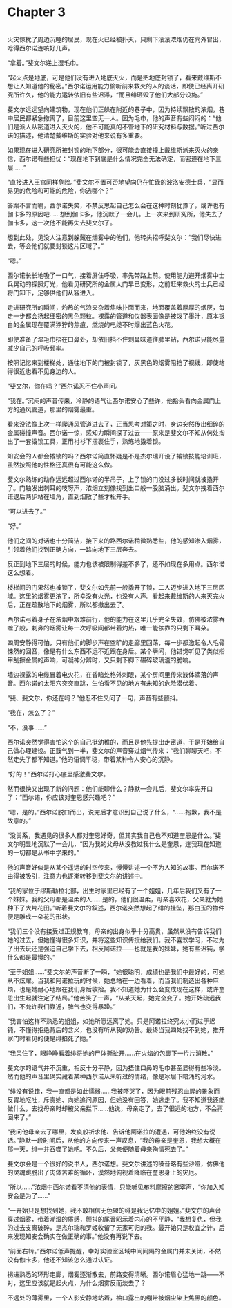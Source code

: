 # Chapter 3

<br>
火灾惊扰了周边沉睡的居民，现在火已经被扑灭，只剩下滚滚浓烟仍在向外冒出，呛得西尔诺连咳好几声。

“拿着。”斐文尔递上湿毛巾。

“起火点是地底，可是他们没有进入地底灭火，而是把地底封锁了，看来戴维斯不想让人知道他的秘密。”西尔诺运用能力偷听前来救火的人的谈话，即使已经离开研究所许久，他的能力运转依旧有些迟滞，“而且绯砸毁了他们大部分设施。”

斐文尔远远望向建筑物，现在他们正躲在附近的巷子中，因为持续飘散的浓烟，巷中居民都紧急撤离了，目前这里空无一人。因为毛巾，他的声音有些闷闷的：“他们是派人从密道进入灭火的，他不可能真的不管地下的研究材料与数据。”听过西尔诺的描述，他清楚戴维斯的实验对他来说有多重要。

如果现在进入研究所被封锁的地下部分，很可能会直接撞上戴维斯派来灭火的亲信，西尔诺有些担忧：“现在地下到底是什么情况完全无法确定，而密道在地下三层……”

“直接进入王宫同样危险。”斐文尔不置可否地望向仍在忙碌的波洛安德士兵，“显而易见的危险和可能的危险，你选哪个？”

答案不言而喻，西尔诺失笑，不禁反思起自己怎么会在这种时刻犹豫了，或许也有伽卡多的原因吧……想到伽卡多，他沉默了一会儿。上一次来到研究所，他失去了伽卡多，这一次他不能再失去斐文尔了。

想到此处，见没人注意到躲藏在烟雾中的他们，他转头招呼斐文尔：“我们尽快进去，等会他们就要封锁这片区域了。”

“嗯。”

西尔诺长长地吸了一口气，接着屏住呼吸，率先带路上前。使用能力避开烟雾中士兵晃动的探照灯光，他看见研究所的金属大门早已变形，之前赶来救火的士兵已经将门卸下，足够供他们从容进入。

走进研究所的瞬间，灼热的气浪夹杂着焦味扑面而来，地面覆盖着厚厚的烟灰，每走一步都会扬起细密的黑色颗粒。裸露的管道和仪器表面像是被泼了墨汁，原本银白的金属现在覆满狰狞的焦痕，燃烧的电缆不时爆出蓝色火花。

即使准备了湿毛巾捂在口鼻处，却依旧挡不住刺鼻味道往肺里钻，西尔诺只能尽量减少自己的呼吸频率。

按照记忆来到楼梯处，通往地下的门被封锁了，灰黑色的烟雾阻挡了视线，即使站得很近也看不见身边的人。

“斐文尔，你在吗？”西尔诺忍不住小声问。

“我在。”沉闷的声音传来，冷静的语气让西尔诺安心了些许，他抬头看向金属门上方的通风管道，那里的烟雾最重。

看来没法像上次一样爬通风管道进去了，正当思考对策之时，身边突然传出细碎的金属碰撞声音。西尔诺一惊，感知力瞬间探了过去——原来是斐文尔不知从何处掏出了一套撬锁工具，正用衬衫下摆裹住手，熟练地撬着锁。

知安会的人都会撬锁的吗？西尔诺简直怀疑是不是杰尔瑞开设了撬锁技能培训班，虽然按照他的性格还真很有可能这么做。

斐文尔熟练的动作远远超过西尔诺的半吊子，上了锁的门没过多长时间就被撬开了。门轴发出刺耳的吱呀声，浓烟立刻像找到出口般一股脑涌出。斐文尔拽着西尔诺退后两步站在墙角，直到烟散了些才松开手。

“可以进去了。”

“好。”

他们之间的对话也十分简洁，接下来的路西尔诺稍微熟悉些，他的感知渗入烟雾，引领着他们找到正确方向，一路向地下三层奔去。

反正到地下三层的时候，能力也该被限制得差不多了，还不如现在多用点。西尔诺这么想着。

楼梯间的门果然也被锁了，斐文尔如先前一般撬开了锁，二人迈步进入地下三层区域。这里的烟雾更浓了，所幸没有火光，也没有人声。看起来戴维斯的人来灭完火后，正在疏散地下的烟雾，所以都撤出去了。

西尔诺弓着身子在浓烟中艰难前行，他的能力在这里几乎完全失效，仿佛被浓雾吞噬了般，刺鼻的烟雾让每一次呼吸间都带着灼热，唯一能依靠的只剩下耳朵。

四周安静得可怕，只有他们的脚步声在空旷的走廊里回荡，每一步都激起令人毛骨悚然的回音，像是有什么东西不远不近跟在身后。某个瞬间，他错觉听见了类似指甲刮擦金属的声响，可凝神分辨时，又只剩下脚下碾碎玻璃渣的脆响。

墙边裸露的电缆冒着电火花，在昏暗处格外刺眼，某个房间里传来液体滴落的声音。西尔诺的太阳穴突突直跳，生怕看不见的地方有未知的危险潜伏着。

“斐、斐文尔，你还在吗？”他忍不住又问了一句，声音有些颤抖。

“我在，怎么了？”

“不，没事……”

西尔诺突然觉得害怕这个的自己挺幼稚的，而且是他先提出走密道，于是开始给自己做心理建设。正鼓气到一半，斐文尔的声音穿过烟气传来：“我们聊聊天吧，不然走失了都不知道。”他的语调平稳，带着某种令人安心的沉静。

“好的！”西尔诺打心底里感激斐文尔。

然而很快又出现了新的问题：他们能聊什么？静默一会儿后，斐文尔率先开口了：“西尔诺，你应该对奎恩感兴趣吧？”

“嗯，是的。”西尔诺脱口而出，说完后才意识到自己说了什么，“……抱歉，我不是故意的。”

“没关系，我遇见的很多人都对奎恩好奇，但其实我自己也不知道奎恩是什么。”斐文尔明显地沉默了一会儿，“因为我的父母从没教过我什么是奎恩，连我现在知道的一切都是从书中学来的。”

他的声音好似是从某个遥远的时空传来，慢慢讲述一个不为人知的故事。西尔诺不由得被吸引，注意力也逐渐转移到斐文尔的讲述中。

“我的家位于缪斯勒拉北部，出生时家里已经有了一个姐姐，几年后我们又有了一个妹妹。我的父母都是温柔的人……是的，他们很温柔，母亲喜欢花，父亲就为她种下了大片花田。”听着斐文尔的叙述，西尔诺突然想起了绯的挂坠，那白玉的物件便是雕成一朵花的形状。

“我们三个没有接受过正规教育，母亲的出身似乎十分高贵，虽然从没有告诉我们她的过去，但她懂得很多知识，并将这些知识传授给我们。我不喜欢学习，不过为了出去玩还是强迫自己学下去，相反阿诺拉——也就是我的妹妹，她有些迟钝，学什么都是最慢的。”

“至于姐姐……”斐文尔的声音断了一瞬，“她很聪明，成绩也是我们中最好的，可她从不炫耀。当我和阿诺拉玩的时候，她总站在一边看着，而当我们制造出各种麻烦，也是她耐心地跟在我们身后收拾。我不知道她为什么会变成现在这样，或许奎恩出生起就注定了结局。”他苦笑了一声，“从某天起，她完全变了。她开始疏远我们，不允许我们靠近，脾气也变得暴躁。”

“我害怕这样不熟悉的姐姐，如她所愿远离了她。只是阿诺拉终究太小而过于迟钝，不懂得拒绝背后的含义，也没有听从我的劝告。最终当我四处找不到她，推开家门时看见的便是绯掐死了她。”

“我呆住了，眼睁睁看着绯将她的尸体撕扯开……在火焰的包裹下一片片消散。”

斐文尔的语气并不沉重，相反十分平静，因为捂住口鼻的毛巾甚至显得有些冷淡。然而他的声音里确实藏着某种西尔诺从未听过的情绪，像是冰层下暗涌的河水。

“绯没有说错，我一直都是如此懦弱……我被吓哭了，因为眼前残忍血腥的景象而反胃地呕吐，斥责她、向她追问原因，但她没有回答，她逃走了。我不知道我还能做什么，去找母亲时却被父亲拦下……他说，母亲走了，去了很远的地方，不会再回来了。”

“我问他母亲去了哪里，发疯般祈求他、告诉他阿诺拉的遭遇，可他始终没有说话。”静默一段时间后，从他的方向传来一声叹息，“我的母亲是奎恩，我想大概在那一天，绯一并吞噬了她吧。不久后，父亲便随着母亲殉情死去了。”

斐文尔会是一个很好的说书人，西尔诺想。斐文尔讲述的嗓音略有些沙哑，仿佛他的灵魂跳脱出了肉体苦难的循环，漠然地俯视着降临在奎恩身上的灾厄。

“所以……”浓烟中西尔诺看不清他的表情，只能听见布料摩擦的窸窣声，“你加入知安会是为了……”

“一开始只是想找到她，我不敢相信无色盟的绯是我记忆中的姐姐。”斐文尔的声音穿过烟雾，带着潮湿的质感，颤抖的尾音昭示着内心的不平静，“我想复仇，但我的过去支离破碎，是杰尔瑞和罗姬收留了无家可归的我。最开始只是权宜之计，后来发现知安会确实在做正确的事。”他没有再说下去。

“前面右转。”西尔诺低声提醒，幸好实验室区域中间间隔的金属门并未关闭，不然没有伽卡多，他还不知该怎么通过认证。

拐进熟悉的环形走廊，烟雾逐渐散去，前路变得清晰。西尔诺眉心猛地一跳——不对，这里应该就是起火点，为什么烟雾反而淡去了？

不远处的薄雾里，一个人影安静地站着，袖口露出的绷带被烟尘染上焦黑的颜色。
